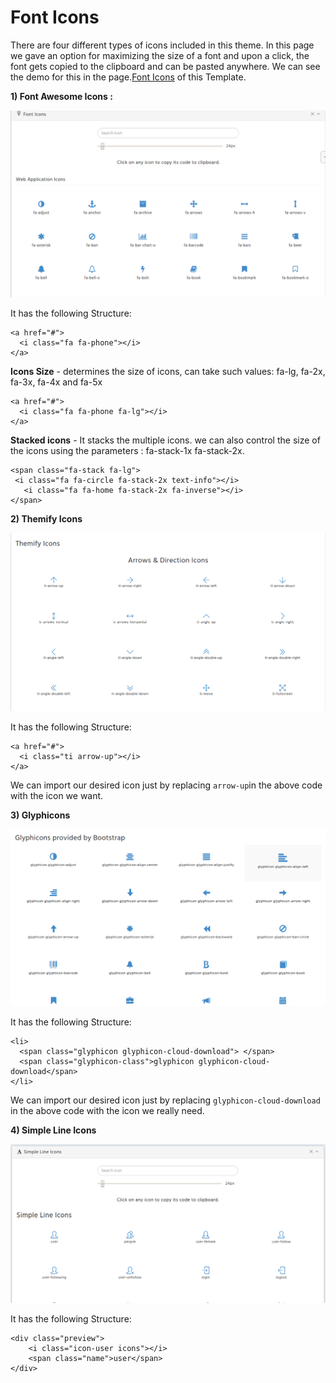 # Font Icons

There are four different types of icons included in this theme. In this page we gave an option for maximizing the size of a font and upon a click, the font gets copied to the clipboard and can be pasted anywhere. We can see the demo for this in the page.[Font Icons](http://coreplus.lorvent.in/fonts.html) of this Template.

**1\) Font Awesome Icons :**

![](../../.gitbook/assets/clear11.png)

It has the following Structure:

```text
<a href="#">
  <i class="fa fa-phone"></i>
</a>
```

**Icons Size** - determines the size of icons, can take such values: fa-lg, fa-2x, fa-3x, fa-4x and fa-5x

```text
<a href="#">
  <i class="fa fa-phone fa-lg"></i>
</a>
```

**Stacked icons** - It stacks the multiple icons. we can also control the size of the icons using the parameters : fa-stack-1x fa-stack-2x.

```text
<span class="fa-stack fa-lg">
 <i class="fa fa-circle fa-stack-2x text-info"></i>
   <i class="fa fa-home fa-stack-2x fa-inverse"></i>
</span>
```

**2\) Themify Icons**

![](../../.gitbook/assets/clear10.png)

It has the following Structure:

```text
<a href="#">
  <i class="ti arrow-up"></i>
</a>
```

We can import our desired icon just by replacing `arrow-up`in the above code with the icon we want.

**3\) Glyphicons**

![](../../.gitbook/assets/clear12.png)

It has the following Structure:

```text
<li>
  <span class="glyphicon glyphicon-cloud-download"> </span>
  <span class="glyphicon-class">glyphicon glyphicon-cloud-download</span> 
</li>
```

We can import our desired icon just by replacing `glyphicon-cloud-download` in the above code with the icon we really need.

**4\) Simple Line Icons**

![](../../.gitbook/assets/clear13.png)

It has the following Structure:

```text
<div class="preview">
    <i class="icon-user icons"></i>
    <span class="name">user</span>
</div>
```

